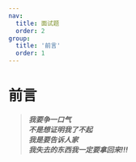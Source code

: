 ```yaml
---
nav:
  title: 面试题
  order: 2
group:
  title: '前言'
  order: 1
---
```


# 前言

> **_我要争一口气_** <br/> **_不是想证明我了不起_** <br/> **_我是要告诉人家_** <br/> **_我失去的东西我一定要拿回来!!!_**
